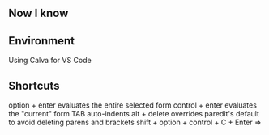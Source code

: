 
## Now I know

## Environment
Using Calva for VS Code

## Shortcuts
option + enter evaluates the entire selected form
control + enter evaluates the "current" form
TAB auto-indents
alt + delete overrides paredit's default to avoid deleting parens and brackets
shift + option + control + C + Enter => 